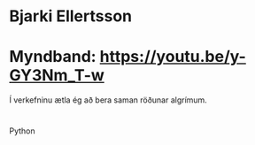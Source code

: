 # Bjarki Ellertsson
# Myndband: https://youtu.be/y-GY3Nm_T-w

Í verkefninu ætla ég að bera saman röðunar algrímum.
#
Python
